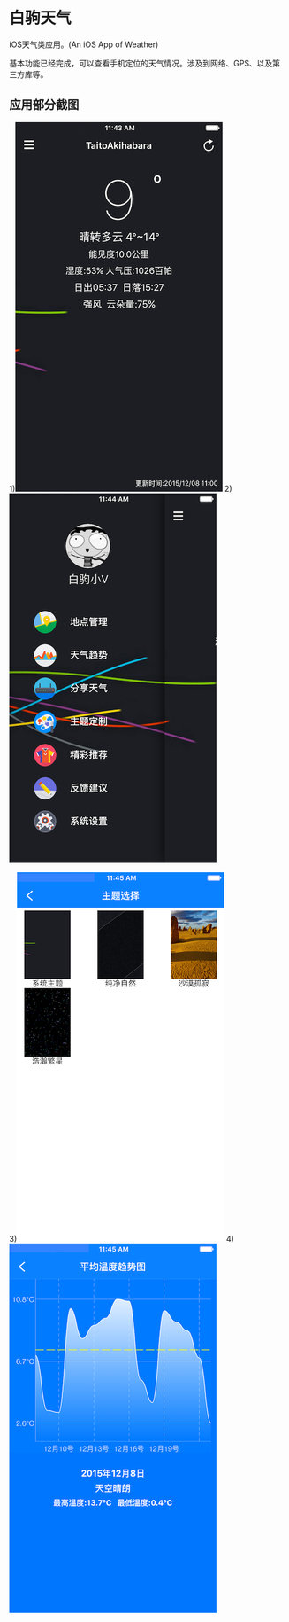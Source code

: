 # 白驹天气

iOS天气类应用。(An iOS App of Weather)

基本功能已经完成，可以查看手机定位的天气情况。涉及到网络、GPS、以及第三方库等。

## 应用部分截图

1)![image01](https://raw.githubusercontent.com/MrVokie/WhitePonyWeather/master/AppScreenShot/image01.png) 2)![image02](https://raw.githubusercontent.com/MrVokie/WhitePonyWeather/master/AppScreenShot/image02.png)

3)![image03](https://raw.githubusercontent.com/MrVokie/WhitePonyWeather/master/AppScreenShot/image03.png) 4)![image04](https://raw.githubusercontent.com/MrVokie/WhitePonyWeather/master/AppScreenShot/image04.png)



